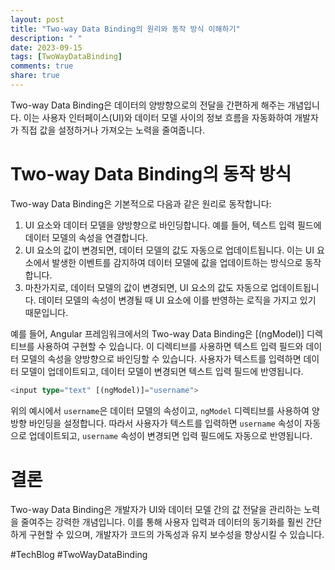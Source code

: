 ```yaml
---
layout: post
title: "Two-way Data Binding의 원리와 동작 방식 이해하기"
description: " "
date: 2023-09-15
tags: [TwoWayDataBinding]
comments: true
share: true
---
```

Two-way Data Binding은 데이터의 양방향으로의 전달을 간편하게 해주는 개념입니다. 이는 사용자 인터페이스(UI)와 데이터 모델 사이의 정보 흐름을 자동화하여 개발자가 직접 값을 설정하거나 가져오는 노력을 줄여줍니다.

# Two-way Data Binding의 동작 방식
Two-way Data Binding은 기본적으로 다음과 같은 원리로 동작합니다:

1. UI 요소와 데이터 모델을 양방향으로 바인딩합니다. 예를 들어, 텍스트 입력 필드에 데이터 모델의 속성을 연결합니다.
2. UI 요소의 값이 변경되면, 데이터 모델의 값도 자동으로 업데이트됩니다. 이는 UI 요소에서 발생한 이벤트를 감지하여 데이터 모델에 값을 업데이트하는 방식으로 동작합니다.
3. 마찬가지로, 데이터 모델의 값이 변경되면, UI 요소의 값도 자동으로 업데이트됩니다. 데이터 모델의 속성이 변경될 때 UI 요소에 이를 반영하는 로직을 가지고 있기 때문입니다.

예를 들어, Angular 프레임워크에서의 Two-way Data Binding은 [(ngModel)] 디렉티브를 사용하여 구현할 수 있습니다. 이 디렉티브를 사용하면 텍스트 입력 필드와 데이터 모델의 속성을 양방향으로 바인딩할 수 있습니다. 사용자가 텍스트를 입력하면 데이터 모델이 업데이트되고, 데이터 모델이 변경되면 텍스트 입력 필드에 반영됩니다.

```typescript
<input type="text" [(ngModel)]="username">
```

위의 예시에서 `username`은 데이터 모델의 속성이고, `ngModel` 디렉티브를 사용하여 양방향 바인딩을 설정합니다. 따라서 사용자가 텍스트를 입력하면 `username` 속성이 자동으로 업데이트되고, `username` 속성이 변경되면 입력 필드에도 자동으로 반영됩니다.

# 결론
Two-way Data Binding은 개발자가 UI와 데이터 모델 간의 값 전달을 관리하는 노력을 줄여주는 강력한 개념입니다. 이를 통해 사용자 입력과 데이터의 동기화를 훨씬 간단하게 구현할 수 있으며, 개발자가 코드의 가독성과 유지 보수성을 향상시킬 수 있습니다.

#TechBlog #TwoWayDataBinding